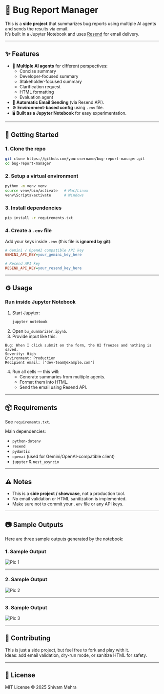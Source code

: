 # 🐞 Bug Report Manager

This is a **side project** that summarizes bug reports using multiple AI agents and sends the results via email.  
It’s built in a Jupyter Notebook and uses [Resend](https://resend.com) for email delivery.

---

## ✨ Features

- 🤖 **Multiple AI agents** for different perspectives:
  - Concise summary
  - Developer-focused summary
  - Stakeholder-focused summary
  - Clarification request
  - HTML formatting
  - Evaluation agent
- 📨 **Automatic Email Sending** (via Resend API).
- ⚙️ **Environment-based config** using `.env` file.
- 🖥️ **Built as a Jupyter Notebook** for easy experimentation.

---

## 🚀 Getting Started

### 1. Clone the repo
```bash
git clone https://github.com/yourusername/bug-report-manager.git
cd bug-report-manager
```

### 2. Setup a virtual environment
```bash
python -m venv venv
source venv/bin/activate   # Mac/Linux
venv\Scripts\activate      # Windows
```

### 3. Install dependencies
```bash
pip install -r requirements.txt
```

### 4. Create a `.env` file
Add your keys inside `.env` (this file is **ignored by git**):

```ini
# Gemini / OpenAI compatible API key
GEMINI_API_KEY=your_gemini_key_here

# Resend API key
RESEND_API_KEY=your_resend_key_here
```

---

## ⚙️ Usage

### Run inside Jupyter Notebook
1. Start Jupyter:
   ```bash
   jupyter notebook
   ```
2. Open `bu_summarizer.ipynb`.
3. Provide input like this:

```
Bug: When I click submit on the form, the UI freezes and nothing is saved.
Severity: High
Environment: Production
Recipient email: ['dev-team@example.com']
```

4. Run all cells — this will:
   - Generate summaries from multiple agents.
   - Format them into HTML.
   - Send the email using Resend API.

---

## 📦 Requirements

See `requirements.txt`.  

Main dependencies:
- `python-dotenv`
- `resend`
- `pydantic`
- `openai` (used for Gemini/OpenAI-compatible client)
- `jupyter` & `nest_asyncio`

---

## ⚠️ Notes

- This is a **side project / showcase**, not a production tool.
- No email validation or HTML sanitization is implemented.
- Make sure not to commit your `.env` file or any API keys.

---

## 📷 Sample Outputs

Here are three sample outputs generated by the notebook:

### 1. Sample Output
![Pic 1](docs/images/concise_summary.png)

---

### 2. Sample Output
![Pic 2](docs/images/email_preview.png)

---

### 3. Sample Output
![Pic 3](docs/images/evaluator.png)

---

## 🤝 Contributing

This is just a side project, but feel free to fork and play with it.  
Ideas: add email validation, dry-run mode, or sanitize HTML for safety.

---

## 📜 License

MIT License © 2025 Shivam Mehra
